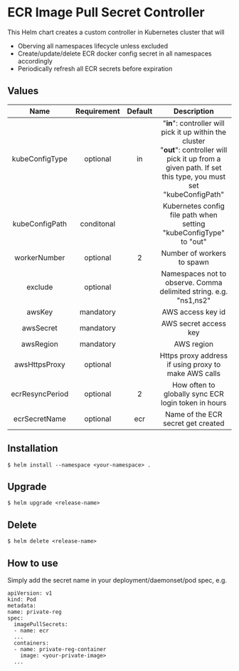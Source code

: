 ECR Image Pull Secret Controller
===
This Helm chart creates a custom controller in Kubernetes cluster that will 

- Oberving all namespaces lifecycle unless excluded
- Create/update/delete ECR docker config secret in all namespaces accordingly
- Periodically refresh all ECR secrets before expiration
 
Values 
---

|         Name        |    Requirement    |        Default       |                 Description             |
|:-------------------:|:-----------------:|:--------------------:|:---------------------------------------:|
| kubeConfigType | optional | in | "**in**": controller will pick it up within the cluster <br /> "**out**": controller will pick it up from a given path. If set this type, you must set "kubeConfigPath" |
| kubeConfigPath | conditonal |   | Kubernetes config file path when setting "kubeConfigType" to "out" |
| workerNumber | optional | 2 | Number of workers to spawn
| exclude | optional |   | Namespaces not to observe. Comma delimited string. e.g. "ns1,ns2" |
| awsKey | mandatory |    | AWS access key id |
| awsSecret | mandatory |    | AWS secret access key |
| awsRegion | mandatory |    | AWS region |
| awsHttpsProxy | optional |    | Https proxy address if using proxy to make AWS calls |
| ecrResyncPeriod | optional |  2  | How often to globally sync ECR login token in hours |
| ecrSecretName | optional | ecr | Name of the ECR secret get created |

Installation
---
    
    $ helm install --namespace <your-namespace> .

Upgrade
---
    
    $ helm upgrade <release-name>

Delete
---

    $ helm delete <release-name>


How to use
---
Simply add the secret name in your deployment/daemonset/pod spec, e.g.

    apiVersion: v1
    kind: Pod
    metadata:
    name: private-reg
    spec:
      imagePullSecrets:
      - name: ecr
      ...
      containers:
      - name: private-reg-container
        image: <your-private-image>
      ...

